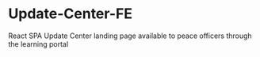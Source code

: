 # Update-Center-FE
React SPA Update Center landing page available to peace officers through the learning portal 
